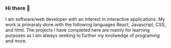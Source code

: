 ### Hi there 👋

I am software/web developer with an interest in interactive applications. My work is primaraly done with the following languages React, Javascript, CSS, and html.
The projects I have completed here are mainly for learning purposes as I am always seeking to further my knolwedge of programing and more. 

<!--
**apasvenskas/apasvenskas** is a ✨ _special_ ✨ repository because its `README.md` (this file) appears on your GitHub profile.

Here are some ideas to get you started:

- 🔭 I’m currently working on ...
- 🌱 I’m currently learning ...
- 👯 I’m looking to collaborate on ...
- 🤔 I’m looking for help with ...
- 💬 Ask me about ...
- 📫 How to reach me: ...
- 😄 Pronouns: ...
- ⚡ Fun fact: ...
-->
